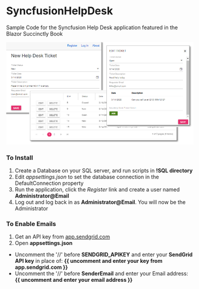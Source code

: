 # SyncfusionHelpDesk
Sample Code for the Syncfusion Help Desk application featured in the Blazor Succinctly Book

![Screenshot](SyncfusionHelpDesk.png)


### To Install

1) Create a Database on your SQL server, and run scripts in **!SQL directory**
2) Edit *appsettings.json* to set the database connection in the DefaultConnection property
3) Run the application, click the *Register* link and create a user named **Administrator@Email**
4) Log out and log back in as **Administrator@Email**. You will now be the Administrator 


### To Enable Emails

1) Get an API key from [app.sendgrid.com](https://app.sendgrid.com)
2) Open **appsettings.json** 
- Uncomment the '//' before **SENDGRID_APIKEY** and enter your **SendGrid API key** in place of: **{{ uncomment and enter your key from app.sendgrid.com }}**
- Uncomment the '//' before **SenderEmail** and enter your Email address: **{{ uncomment and enter your email address }}**